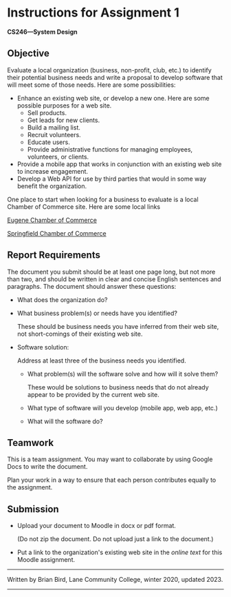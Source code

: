 # Instructions for Assignment 1

**CS246&mdash;System Design**



## Objective

Evaluate a local organization (business, non-profit, club, etc.) to identify their potential business needs and write a proposal to develop software that will meet some of those needs. Here are some possibilities:

- Enhance an existing web site, or develop a new one. Here are some possible purposes for a web site.
  - Sell products.
  - Get leads for new clients.
  - Build a mailing list.
  - Recruit volunteers.
  - Educate users.
  - Provide administrative functions for managing employees, volunteers, or clients.
- Provide a mobile app that works in conjunction with an existing web site to increase engagement.
- Develop a Web API for use by third parties that would in some way benefit the organization.



One place to start when looking for a business to evaluate is a local Chamber of Commerce site. Here are some local links

[Eugene Chamber of Commerce](https://www.eugenechamber.com)

[Springfield Chamber of Commerce](https://www.springfield-chamber.org)



## Report Requirements

The document you submit should  be at least one page long, but not more than two, and should be written in clear and concise English sentences and paragraphs. The document should answer these questions:

- What does the organization do?

- 
  What business problem(s) or needs have you identified?

  These should be business needs you have inferred from their web site, not short-comings of their existing web site.

- 
  Software solution:
  
  Address at least three of the business needs you identified.
  
  - What problem(s) will the software solve and how will it solve them?
  
    These would be solutions to business needs that do not already appear to be provided by the current web site.
  
  - What type of software will you develop (mobile app, web app, etc.)
  
  - What will the software do?
  
    

## Teamwork

This is a team assignment. You may want to collaborate by using Google Docs to write the document.

Plan your work in a way to ensure that each person contributes equally to the assignment.



## Submission

- Upload your document to Moodle in docx or pdf format.

  (Do not zip the document. Do not upload just a link to the document.)

- Put a link to the organization's existing web site in the *online text* for this Moodle assignment.



------

Written by Brian Bird, Lane Community College, winter 2020, updated 2023.

------

